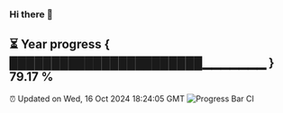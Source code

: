 ### Hi there 👋
⏳ Year progress { ███████████████████████▁▁▁▁▁▁▁ } 79.17 %
---
⏰ Updated on Wed, 16 Oct 2024 18:24:05 GMT
![Progress Bar CI](https://github.com/liununu/liununu/workflows/Progress%20Bar%20CI/badge.svg)

